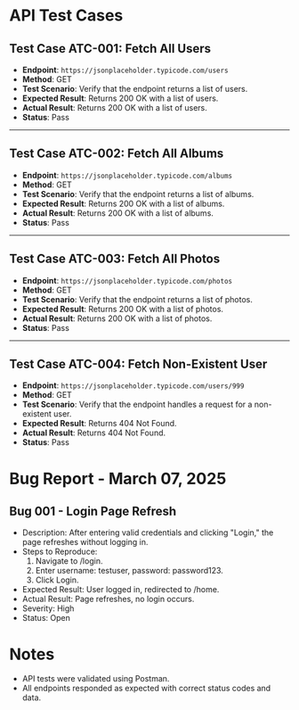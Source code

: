 # API Test Cases

## Test Case ATC-001: Fetch All Users
- **Endpoint**: `https://jsonplaceholder.typicode.com/users`
- **Method**: GET
- **Test Scenario**: Verify that the endpoint returns a list of users.
- **Expected Result**: Returns 200 OK with a list of users.
- **Actual Result**: Returns 200 OK with a list of users.
- **Status**: Pass

---

## Test Case ATC-002: Fetch All Albums
- **Endpoint**: `https://jsonplaceholder.typicode.com/albums`
- **Method**: GET
- **Test Scenario**: Verify that the endpoint returns a list of albums.
- **Expected Result**: Returns 200 OK with a list of albums.
- **Actual Result**: Returns 200 OK with a list of albums.
- **Status**: Pass

---

## Test Case ATC-003: Fetch All Photos
- **Endpoint**: `https://jsonplaceholder.typicode.com/photos`
- **Method**: GET
- **Test Scenario**: Verify that the endpoint returns a list of photos.
- **Expected Result**: Returns 200 OK with a list of photos.
- **Actual Result**: Returns 200 OK with a list of photos.
- **Status**: Pass

---

## Test Case ATC-004: Fetch Non-Existent User
- **Endpoint**: `https://jsonplaceholder.typicode.com/users/999`
- **Method**: GET
- **Test Scenario**: Verify that the endpoint handles a request for a non-existent user.
- **Expected Result**: Returns 404 Not Found.
- **Actual Result**: Returns 404 Not Found.
- **Status**: Pass

# Bug Report - March 07, 2025

## Bug 001 - Login Page Refresh
- Description: After entering valid credentials and clicking "Login," the page refreshes without logging in.
- Steps to Reproduce:
  1. Navigate to /login.
  2. Enter username: testuser, password: password123.
  3. Click Login.
- Expected Result: User logged in, redirected to /home.
- Actual Result: Page refreshes, no login occurs.
- Severity: High
- Status: Open

# Notes
- API tests were validated using Postman.
- All endpoints responded as expected with correct status codes and data.